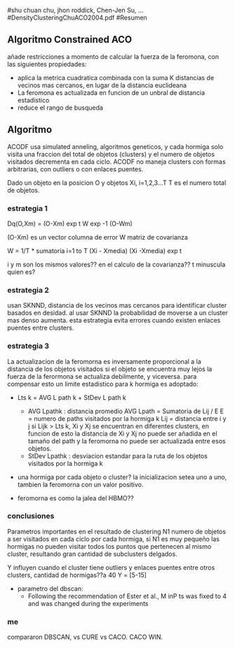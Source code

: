 #shu chuan chu, jhon roddick, Chen-Jen Su, ...
#DensityClusteringChuACO2004.pdf
#Resumen 

## Algoritmo Constrained ACO

añade restricciones a momento de calcular la fuerza de la feromona, con las siguientes propiedades:

* aplica la metrica cuadratica combinada con la suma K distancias de vecinos mas cercanos, en lugar de la distancia euclideana
* La feromona es actualizada en funcion de un unbral de distancia estadistico
* reduce el rango de busqueda

## Algoritmo
ACODF usa simulated anneling, algoritmos geneticos, y cada hormiga solo visita una fraccion del total de objetos (clusters)
y el numero de objetos visitados decrementa en cada ciclo.
ACODF no maneja clusters con formas arbitrarias, con outliers o con enlaces puentes. 

Dado un objeto en la posicion O y objetos Xi, i=1,2,3...T 
T es el numero total de objetos.

### estrategia 1
Dq(O,Xm) = (O-Xm) exp t W exp -1 (O-Wm)

(O-Xm) es un vector columna de error
W matriz de covarianza

W = 1/T * sumatoria i=1 to T (Xi - Xmedia) (Xi -Xmedia) exp t

i y m son los mismos valores?? en el calculo de la covarianza??
 t minuscula quien es?

### estrategia 2
usan SKNND, distancia de los vecinos mas cercanos para identificar cluster basados en desidad.
al usar SKNND la probabilidad de moverse a un cluster mas denso aumenta. esta estrategia evita errores
cuando existen enlaces puentes entre clusters.


### estrategia 3
La actualizacion de la feromorna es inversamente proporcional a la distancia de los objetos visitados
si el objeto se encuentra muy lejos la fuerza de la ferormona se actualiza debilmente, y viceversa.
para compensar esto un limite estadistico para k hormiga es adoptado:

* Lts k =  AVG L path k + StDev L path k
    * AVG Lpathk : distancia promedio
	AVG Lpath = Sumatoria de  Lij / E
	E = numero de paths visitados por la hormiga k
	Lij = distancia entre i y j
	si Lijk > Lts k, Xi y Xj se encuentran en diferentes clusters, en funcion de esto la distancia de Xi y Xj 
	no puede ser añadida en el tamaño del path y la feromorna no puede ser actualizada entre esos objetos.
    * StDev Lpathk : desviacion estandar para la ruta de los objetos visitados por la hormiga k

* una hormiga por cada objeto o cluster? la inicializacion setea uno a uno, tambien la feromorna con un valor positivo.

* feromorna es como la jalea del HBMO??


### conclusiones

Parametros importantes en el resultado de clustering
N1 numero de objetos a ser visitados en cada ciclo por cada hormiga, 
si N1 es muy pequeño las hormigas no pueden visitar todos los puntos que pertenecen al mismo cluster, resultando 
gran cantidad de subclusters delgados. 

Y influyen cuando el cluster tiene outliers y enlaces puentes entre otros clusters, cantidad de hormigas??a 40
Y = [5-15] 

* parametro del dbscan:
    * Following the recommendation of Ester et al., M inP ts was fixed to 4 and  was changed during the experiments

### me
 compararon DBSCAN, vs CURE vs CACO.
 CACO WIN.


